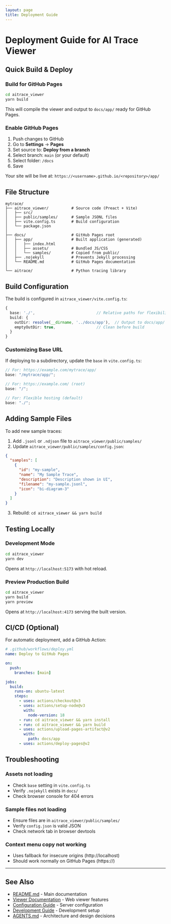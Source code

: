 ```yaml
---
layout: page
title: Deployment Guide
---
```


# Deployment Guide for AI Trace Viewer

## Quick Build & Deploy

### Build for GitHub Pages

```bash
cd aitrace_viewer
yarn build
```

This will compile the viewer and output to `docs/app/` ready for GitHub Pages.

### Enable GitHub Pages

1. Push changes to GitHub
2. Go to **Settings** → **Pages**
3. Set source to: **Deploy from a branch**
4. Select branch: `main` (or your default)
5. Select folder: `/docs`
6. Save

Your site will be live at: `https://<username>.github.io/<repository>/app/`

## File Structure

```
mytrace/
├── aitrace_viewer/          # Source code (Preact + Vite)
│   ├── src/
│   ├── public/samples/      # Sample JSONL files
│   ├── vite.config.ts       # Build configuration
│   └── package.json
│
├── docs/                    # GitHub Pages root
│   ├── app/                 # Built application (generated)
│   │   ├── index.html
│   │   ├── assets/          # Bundled JS/CSS
│   │   └── samples/         # Copied from public/
│   ├── .nojekyll            # Prevents Jekyll processing
│   └── README.md            # GitHub Pages documentation
│
└── aitrace/                 # Python tracing library
```

## Build Configuration

The build is configured in `aitrace_viewer/vite.config.ts`:

```typescript
{
  base: './',                           // Relative paths for flexibility
  build: {
    outDir: resolve(__dirname, '../docs/app'),  // Output to docs/app/
    emptyOutDir: true,                  // Clean before build
  }
}
```

### Customizing Base URL

If deploying to a subdirectory, update the `base` in `vite.config.ts`:

```typescript
// For: https://example.com/mytrace/app/
base: "/mytrace/app/";

// For: https://example.com/ (root)
base: "/";

// For: Flexible hosting (default)
base: "./";
```

## Adding Sample Files

To add new sample traces:

1. Add `.jsonl` or `.ndjson` file to `aitrace_viewer/public/samples/`
2. Update `aitrace_viewer/public/samples/config.json`:

```json
{
  "samples": [
    {
      "id": "my-sample",
      "name": "My Sample Trace",
      "description": "Description shown in UI",
      "filename": "my-sample.jsonl",
      "icon": "bi-diagram-3"
    }
  ]
}
```

3. Rebuild: `cd aitrace_viewer && yarn build`

## Testing Locally

### Development Mode

```bash
cd aitrace_viewer
yarn dev
```

Opens at `http://localhost:5173` with hot reload.

### Preview Production Build

```bash
cd aitrace_viewer
yarn build
yarn preview
```

Opens at `http://localhost:4173` serving the built version.

## CI/CD (Optional)

For automatic deployment, add a GitHub Action:

```yaml
# .github/workflows/deploy.yml
name: Deploy to GitHub Pages

on:
  push:
    branches: [main]

jobs:
  build:
    runs-on: ubuntu-latest
    steps:
      - uses: actions/checkout@v3
      - uses: actions/setup-node@v3
        with:
          node-version: 18
      - run: cd aitrace_viewer && yarn install
      - run: cd aitrace_viewer && yarn build
      - uses: actions/upload-pages-artifact@v2
        with:
          path: docs/app
      - uses: actions/deploy-pages@v2
```

## Troubleshooting

### Assets not loading

- Check `base` setting in `vite.config.ts`
- Verify `.nojekyll` exists in `docs/`
- Check browser console for 404 errors

### Sample files not loading

- Ensure files are in `aitrace_viewer/public/samples/`
- Verify `config.json` is valid JSON
- Check network tab in browser devtools

### Context menu copy not working

- Uses fallback for insecure origins (http://localhost)
- Should work normally on GitHub Pages (https://)

---

## See Also

- [README.md](../README.md) - Main documentation
- [Viewer Documentation](viewer.md) - Web viewer features
- [Configuration Guide](configuration.md) - Server configuration
- [Development Guide](development.md) - Development setup
- [AGENTS.md](../AGENTS.md) - Architecture and design decisions
